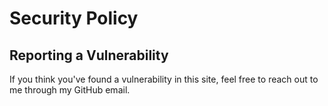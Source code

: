 # Security Policy

## Reporting a Vulnerability

If you think you've found a vulnerability in this site, feel free to reach out to me through my GitHub email. 

